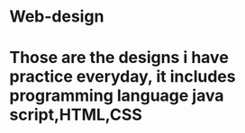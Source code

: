 # Web-design
# Those are the designs i have practice everyday, it includes programming language java script,HTML,CSS
